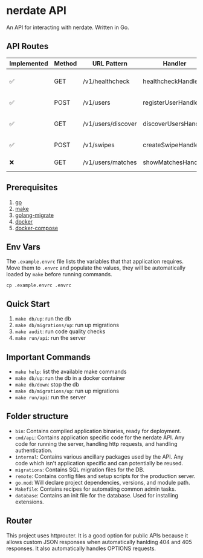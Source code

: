 # nerdate API

An API for interacting with nerdate. Written in Go.

## API Routes

| Implemented        | Method | URL Pattern        | Handler              | Action                |
| ------------------ | ------ | ------------------ | -------------------- | --------------------- |
| :white_check_mark: | GET    | /v1/healthcheck    | healthcheckHandler   | Show application info |
| :white_check_mark: | POST   | /v1/users          | registerUserHandler  | Register a new user   |
| :white_check_mark: | GET    | /v1/users/discover | discoverUsersHandler | Show available users  |
| :white_check_mark: | POST   | /v1/swipes         | createSwipeHandler   | Create a new swipe    |
| :x:                | GET    | /v1/users/matches  | showMatchesHandler   | Show matches          |

## Prerequisites

1. [go](https://go.dev)
2. [make](https://www.gnu.org/software/make)
3. [golang-migrate](https://github.com/golang-migrate/migrate)
4. [docker](https://www.docker.com)
5. [docker-compose](https://docs.docker.com/compose/)

## Env Vars

The `.example.envrc` file lists the variables that that application requires. Move them to `.envrc` and populate the values, they will be automatically loaded by `make` before running commands.

```
cp .example.envrc .envrc
```

## Quick Start

1. `make db/up`: run the db
2. `make db/migrations/up`: run up migrations
3. `make audit`: run code quality checks
4. `make run/api`: run the server

## Important Commands

* `make help`: list the available make commands
* `make db/up`: run the db in a docker container
* `make db/down`: stop the db 
* `make db/migrations/up`: run up migrations
* `make run/api`: run the server

## Folder structure

* `bin`: Contains compiled application binaries, ready for deployment.
* `cmd/api`: Contains application specific code for the nerdate API. Any code for running the server, handling http requests, and handling authentication.
* `internal`: Contains various ancillary packages used by the API. Any code which isn't application specific and can potentially be reused.
* `migrations`: Contains SQL migration files for the DB.
* `remote`: Contains config files and setup scripts for the production server.
* `go.mod`: Will declare project dependencies, versions, and module path.
* `Makefile`: Contains recipes for automating common admin tasks.
* `database`: Contains an init file for the database. Used for installing extensions.

## Router

This project uses httprouter. It is a good option for public APIs because it allows custom JSON responses when automatically hanlding 404 and 405 responses. It also automatically handles OPTIONS requests.

